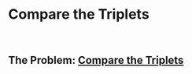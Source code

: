 # Compare the Triplets

<br>

## The Problem: [Compare the Triplets](https://www.hackerrank.com/challenges/compare-the-triplets/problem)

<br>
